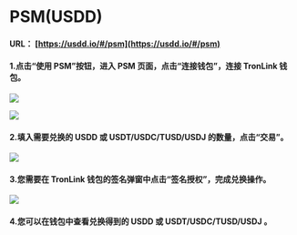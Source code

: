 # PSM(USDD)

#### UR&#x4C;**：** [https://usdd.io/#/psm](https://usdd.io/#/psm)

#### 1.点击“使用 PSM”按钮，进入 PSM 页面，点击“连接钱包”，连接 TronLink 钱包。

![](https://lh4.googleusercontent.com/XQcZecnmMdsalR62v7sBiG70eTudL4N8dJWT8xBvVsIH3KSzzVUhfDSECakKPpQrwUcTuLyZxd2EHWtB_KMFbU4OsgczaEtGbSOtjW6bDfyWHEp6BVmKCUhINcFS67H529CyYuVUP248AAR5qt_mmZM)

![](https://lh5.googleusercontent.com/vAFl7s40feWpGsRutjEpY9uodokSUdV08FY_dePSSDN1IjRpvYK75OLZnZMjPLqZi9zAq5wlSUHIh071eR1Zkd0EXQwXdAMWdsdc7QZoy4Kgwf1F49qmSP8Ex4cEmUGadUf0zYb7IPPNBFM6iDcqmVw)

#### 2.填入需要兑换的 USDD 或 USDT/USDC/TUSD/USDJ 的数量，点击“交易”。

![](https://lh3.googleusercontent.com/EX9VXjqE2E5QSBdGWhpeeGIMuoJ4rovsRKiwwQ91pmmI4A_Sw_cRlEKZDcbqkW5I_J6wh29gOrletuWUqnD9TCMfvjzn2MVZzSce_-pXsmeZDgUTQDZeoyl-6rHeuHAtvREpXygAra5-N0n1MXefvuI)

#### 3.您需要在 TronLink 钱包的签名弹窗中点击“签名授权”，完成兑换操作。

![](https://lh6.googleusercontent.com/1WAeEJ5SfBdcyiOmRLDHBgxYgSkA71tR1tn6y-Ml3I9rdKDcZKiDgXGdzMLRAkMnWFSnkAZVdsVZo0JCN_OV8zifpcBrQwf_9e5mrOMxr9Ja8Z_ZPcTzZCsmFDoA7JFPcpJ3DK1c9-Prau473F38H_U)

#### 4.您可以在钱包中查看兑换得到的 USDD 或 USDT/USDC/TUSD/USDJ  。
